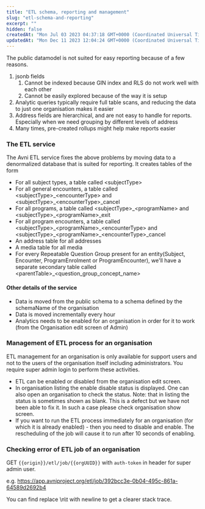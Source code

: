 ```yaml
---
title: "ETL schema, reporting and management"
slug: "etl-schema-and-reporting"
excerpt: ""
hidden: false
createdAt: "Mon Jul 03 2023 04:37:18 GMT+0000 (Coordinated Universal Time)"
updatedAt: "Mon Dec 11 2023 12:04:24 GMT+0000 (Coordinated Universal Time)"
---
```

The public datamodel is not suited for easy reporting because of a few reasons. 

1. jsonb fields 
   1. Cannot be indexed because GIN index and RLS do not work well with each other
   2. Cannot be easily explored because of the way it is setup
2. Analytic queries typically require full table scans, and reducing the data to just one organisation makes it easier
3. Address fields are hierarchical, and are not easy to handle for reports. Especially when we need grouping by different levels of address
4. Many times, pre-created rollups might help make reports easier

### The ETL service

The Avni ETL service fixes the above problems by moving data to a denormalized database that is suited for reporting. It creates tables of the form

- For all subject types, a table called \<subjectType\>
- For all general encounters, a table called \<subjectType\>\_\<encounterType\> and \<subjectType\>\_\<encounterType>\_cancel
- For all programs, a table called \<subjectType\>\_\<programName\> and \<subjectType\>\_\<programName\>\_exit
- For all program encounters, a table called \<subjectType\>\_\<programName\>\_\<encounterType\> and \<subjectType\>\_\<programName\>\_\<encounterType\>\_cancel
- An address table for all addresses
- A media table for all media
- For every Repeatable Question Group present for an entity(Subject, Encounter, ProgramEnrolment or ProgramEncounter), we'll have a separate secondary table called  \<parentTable\>\_\<question_group_concept_name\>

#### Other details of the service

- Data is moved from the public schema to a schema defined by the schemaName of the organisation
- Data is moved incrementally every hour
- Analytics needs to be enabled for an organisation in order for it to work (from the Organisation edit screen of Admin)

### Management of ETL process for an organisation

ETL management for an organisation is only available for support users and not to the users of the organisation itself including administrators. You require super admin login to perform these activities.

- ETL can be enabled or disabled from the organisation edit screen.
- In organisation listing the enable disable status is displayed. One can also open an organisation to check the status. Note: that in listing the status is sometimes shown as blank. This is a defect but we have not been able to fix it. In such a case please check organisation show screen.
- If you want to run the ETL process immediately for an organisation (for which it is already enabled) - then you need to disable and enable. The rescheduling of the job will cause it to run after 10 seconds of enabling.

### Checking error of ETL job of an organisation

GET `{{origin}}/etl/job/{{orgUUID}}` with `auth-token` in header for super admin user.

e.g. <https://app.avniproject.org/etl/job/392bcc3e-0b04-495c-861a-64589d2692b4>

You can find replace \\n\\t with newline to get a clearer stack trace.

